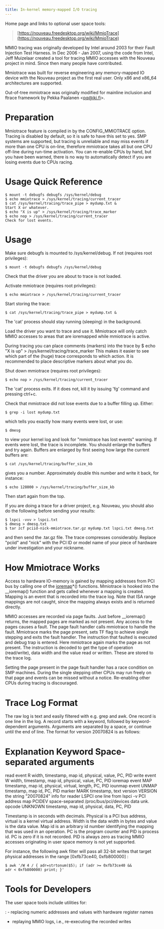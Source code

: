 ```yaml
---
title: In-kernel memory-mapped I/O tracing
---
```


Home page and links to optional user space tools:

> [https://nouveau.freedesktop.org/wiki/MmioTrace](https://nouveau.freedesktop.org/wiki/MmioTrace)

MMIO tracing was originally developed by Intel around 2003 for their Fault Injection Test Harness. In Dec 2006 - Jan 2007, using the code from Intel, Jeff Muizelaar created a tool for tracing MMIO accesses with the Nouveau project in mind. Since then many people have contributed.

Mmiotrace was built for reverse engineering any memory-mapped IO device with the Nouveau project as the first real user. Only x86 and x86_64 architectures are supported.

Out-of-tree mmiotrace was originally modified for mainline inclusion and ftrace framework by Pekka Paalanen \<<pq@iki.fi>\>.

# Preparation

Mmiotrace feature is compiled in by the CONFIG_MMIOTRACE option. Tracing is disabled by default, so it is safe to have this set to yes. SMP systems are supported, but tracing is unreliable and may miss events if more than one CPU is on-line, therefore mmiotrace takes all but one CPU off-line during run-time activation. You can re-enable CPUs by hand, but you have been warned, there is no way to automatically detect if you are losing events due to CPUs racing.

# Usage Quick Reference

```
$ mount -t debugfs debugfs /sys/kernel/debug
$ echo mmiotrace > /sys/kernel/tracing/current_tracer
$ cat /sys/kernel/tracing/trace_pipe > mydump.txt &
Start X or whatever.
$ echo "X is up" > /sys/kernel/tracing/trace_marker
$ echo nop > /sys/kernel/tracing/current_tracer
Check for lost events.
```

# Usage

Make sure debugfs is mounted to /sys/kernel/debug. If not (requires root privileges):

```
$ mount -t debugfs debugfs /sys/kernel/debug
```

Check that the driver you are about to trace is not loaded.

Activate mmiotrace (requires root privileges):

```
$ echo mmiotrace > /sys/kernel/tracing/current_tracer
```

Start storing the trace:

```
$ cat /sys/kernel/tracing/trace_pipe > mydump.txt &
```

The \'cat\' process should stay running (sleeping) in the background.

Load the driver you want to trace and use it. Mmiotrace will only catch MMIO accesses to areas that are ioremapped while mmiotrace is active.

During tracing you can place comments (markers) into the trace by \$ echo \"X is up\" \> /sys/kernel/tracing/trace_marker This makes it easier to see which part of the (huge) trace corresponds to which action. It is recommended to place descriptive markers about what you do.

Shut down mmiotrace (requires root privileges):

```
$ echo nop > /sys/kernel/tracing/current_tracer
```

The \'cat\' process exits. If it does not, kill it by issuing \'fg\' command and pressing ctrl+c.

Check that mmiotrace did not lose events due to a buffer filling up. Either:

```
$ grep -i lost mydump.txt
```

which tells you exactly how many events were lost, or use:

```
$ dmesg
```

to view your kernel log and look for \"mmiotrace has lost events\" warning. If events were lost, the trace is incomplete. You should enlarge the buffers and try again. Buffers are enlarged by first seeing how large the current buffers are:

```
$ cat /sys/kernel/tracing/buffer_size_kb
```

gives you a number. Approximately double this number and write it back, for instance:

```
$ echo 128000 > /sys/kernel/tracing/buffer_size_kb
```

Then start again from the top.

If you are doing a trace for a driver project, e.g. Nouveau, you should also do the following before sending your results:

```
$ lspci -vvv > lspci.txt
$ dmesg > dmesg.txt
$ tar zcf pciid-nick-mmiotrace.tar.gz mydump.txt lspci.txt dmesg.txt
```

and then send the .tar.gz file. The trace compresses considerably. Replace \"pciid\" and \"nick\" with the PCI ID or model name of your piece of hardware under investigation and your nickname.

# How Mmiotrace Works

Access to hardware IO-memory is gained by mapping addresses from PCI bus by calling one of the [ioremap]()\*() functions. Mmiotrace is hooked into the \_\_ioremap() function and gets called whenever a mapping is created. Mapping is an event that is recorded into the trace log. Note that ISA range mappings are not caught, since the mapping always exists and is returned directly.

MMIO accesses are recorded via page faults. Just before \_\_ioremap() returns, the mapped pages are marked as not present. Any access to the pages causes a fault. The page fault handler calls mmiotrace to handle the fault. Mmiotrace marks the page present, sets TF flag to achieve single stepping and exits the fault handler. The instruction that faulted is executed and debug trap is entered. Here mmiotrace again marks the page as not present. The instruction is decoded to get the type of operation (read/write), data width and the value read or written. These are stored to the trace log.

Setting the page present in the page fault handler has a race condition on SMP machines. During the single stepping other CPUs may run freely on that page and events can be missed without a notice. Re-enabling other CPUs during tracing is discouraged.

# Trace Log Format

The raw log is text and easily filtered with e.g. grep and awk. One record is one line in the log. A record starts with a keyword, followed by keyword-dependent arguments. Arguments are separated by a space, or continue until the end of line. The format for version 20070824 is as follows:

# Explanation Keyword Space-separated arguments

read event R width, timestamp, map id, physical, value, PC, PID write event W width, timestamp, map id, physical, value, PC, PID ioremap event MAP timestamp, map id, physical, virtual, length, PC, PID iounmap event UNMAP timestamp, map id, PC, PID marker MARK timestamp, text version VERSION the string \"20070824\" info for reader LSPCI one line from lspci -v PCI address map PCIDEV space-separated /proc/bus/pci/devices data unk. opcode UNKNOWN timestamp, map id, physical, data, PC, PID

Timestamp is in seconds with decimals. Physical is a PCI bus address, virtual is a kernel virtual address. Width is the data width in bytes and value is the data value. Map id is an arbitrary id number identifying the mapping that was used in an operation. PC is the program counter and PID is process id. PC is zero if it is not recorded. PID is always zero as tracing MMIO accesses originating in user space memory is not yet supported.

For instance, the following awk filter will pass all 32-bit writes that target physical addresses in the range \[0xfb73ce40, 0xfb800000\] :

```
$ awk '/W 4 / { adr=strtonum($5); if (adr >= 0xfb73ce40 &&
adr < 0xfb800000) print; }'
```

# Tools for Developers

The user space tools include utilities for:

: - replacing numeric addresses and values with hardware register names

- replaying MMIO logs, i.e., re-executing the recorded writes
